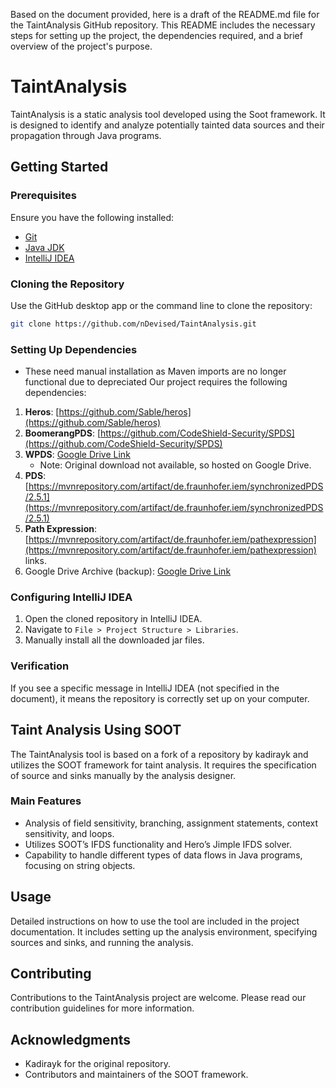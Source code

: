 Based on the document provided, here is a draft of the README.md file for the TaintAnalysis GitHub repository. This README includes the necessary steps for setting up the project, the dependencies required, and a brief overview of the project's purpose.


# TaintAnalysis

TaintAnalysis is a static analysis tool developed using the Soot framework. It is designed to identify and analyze potentially tainted data sources and their propagation through Java programs.

## Getting Started

### Prerequisites

Ensure you have the following installed:
- [Git](https://git-scm.com/)
- [Java JDK](https://www.oracle.com/java/technologies/javase-jdk11-downloads.html)
- [IntelliJ IDEA](https://www.jetbrains.com/idea/)

### Cloning the Repository

Use the GitHub desktop app or the command line to clone the repository:

```bash
git clone https://github.com/nDevised/TaintAnalysis.git
```

### Setting Up Dependencies
   - These need manual installation as Maven imports are no longer functional due to depreciated 
Our project requires the following dependencies:

1. **Heros**: [https://github.com/Sable/heros](https://github.com/Sable/heros)
2. **BoomerangPDS**: [https://github.com/CodeShield-Security/SPDS](https://github.com/CodeShield-Security/SPDS)
3. **WPDS**: [Google Drive Link](https://drive.google.com/drive/folders/1Rikse-1NYmkVyzCEMveY8NsXX2fWGsBE?usp=sharing)
   - Note: Original download not available, so hosted on Google Drive.
4. **PDS**: [https://mvnrepository.com/artifact/de.fraunhofer.iem/synchronizedPDS/2.5.1](https://mvnrepository.com/artifact/de.fraunhofer.iem/synchronizedPDS/2.5.1)
5. **Path Expression**: [https://mvnrepository.com/artifact/de.fraunhofer.iem/pathexpression](https://mvnrepository.com/artifact/de.fraunhofer.iem/pathexpression)
links.
6. Google Drive Archive (backup): [Google Drive Link](https://drive.google.com/drive/folders/1wPsFTwMdf0AIYBiDTeZbnXPk3idQja-h?usp=sharing)

### Configuring IntelliJ IDEA

1. Open the cloned repository in IntelliJ IDEA.
2. Navigate to `File > Project Structure > Libraries`.
3. Manually install all the downloaded jar files.

### Verification

If you see a specific message in IntelliJ IDEA (not specified in the document), it means the repository is correctly set up on your computer.

## Taint Analysis Using SOOT

The TaintAnalysis tool is based on a fork of a repository by kadirayk and utilizes the SOOT framework for taint analysis. It requires the specification of source and sinks manually by the analysis designer.

### Main Features

- Analysis of field sensitivity, branching, assignment statements, context sensitivity, and loops.
- Utilizes SOOT’s IFDS functionality and Hero’s Jimple IFDS solver.
- Capability to handle different types of data flows in Java programs, focusing on string objects.

## Usage

Detailed instructions on how to use the tool are included in the project documentation. It includes setting up the analysis environment, specifying sources and sinks, and running the analysis.

## Contributing

Contributions to the TaintAnalysis project are welcome. Please read our contribution guidelines for more information.

## Acknowledgments

- Kadirayk for the original repository.
- Contributors and maintainers of the SOOT framework.


